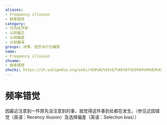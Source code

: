 ```yaml
---
aliases:
- Frequency illusion
- 频率错觉
category:
- 行为经济学
- 认知偏见
- 认知偏差
- 认知偏误
groups: 决策、信念与行为偏差
name:
- Frequency illusion
zhname:
- 频率错觉
zhwiki: https://zh.wikipedia.org/wiki/%E9%A2%91%E7%8E%87%E9%94%99%E8%A7%89
---
```


# 频率错觉

因最近注意到一件原先没注意到的事，就觉得这件事到处都在发生。（参见近因错觉（英语：Recency illusion）及选择偏差（英语：Selection bias））
